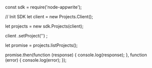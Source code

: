 const sdk = require('node-appwrite');

// Init SDK
let client = new Projects.Client();

let projects = new sdk.Projects(client);

client
    .setProject('')
;

let promise = projects.listProjects();

promise.then(function (response) {
    console.log(response);
}, function (error) {
    console.log(error);
});